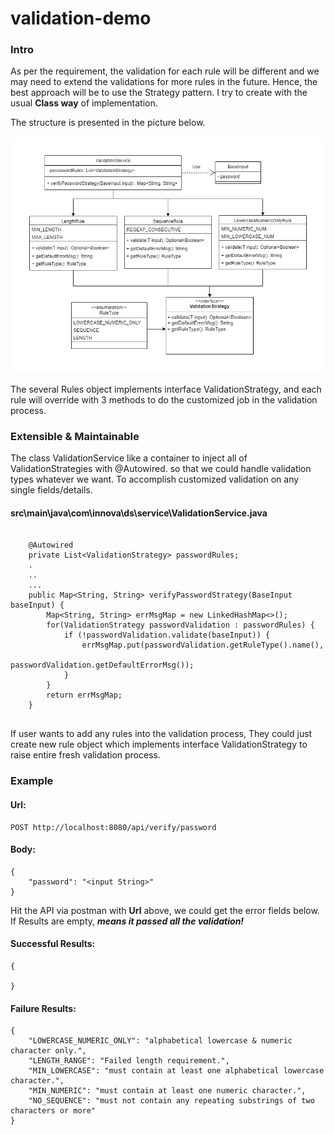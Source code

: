 # validation-demo

### Intro

As per the requirement, the validation for each rule will be different and we may need to extend the validations for
more rules in the future. Hence, the best approach will be to use the Strategy pattern. 
I try to create with the usual **Class way** of implementation.

The structure is presented in the picture below.

![image](./src/main/resources/images/ValidationStructure.png)

The several Rules object implements interface ValidationStrategy, 
and each rule will override with 3 methods to do the customized job in the validation process. 

### Extensible & Maintainable

The class ValidationService like a container to inject all of ValidationStrategies with @Autowired.
so that we could handle validation types whatever we want. To accomplish customized validation on any single fields/details.


#### src\main\java\com\innova\ds\service\ValidationService.java
```
    
    @Autowired
    private List<ValidationStrategy> passwordRules;
    .
    ..
    ...
    public Map<String, String> verifyPasswordStrategy(BaseInput baseInput) {
        Map<String, String> errMsgMap = new LinkedHashMap<>();
        for(ValidationStrategy passwordValidation : passwordRules) {
            if (!passwordValidation.validate(baseInput)) {
                errMsgMap.put(passwordValidation.getRuleType().name(),
                              passwordValidation.getDefaultErrorMsg());
            }
        }
        return errMsgMap;
    }
    
```

If user wants to add any rules into the validation process, They could just create new rule object which implements 
interface ValidationStrategy to raise entire fresh validation process. 

### Example

#### Url:
```
POST http://localhost:8080/api/verify/password
```
#### Body:
```
{
    "password": "<input String>"
}
```

Hit the API via postman with **Url** above, we could get the error fields below. 
If Results are empty, **_means it passed all the validation!_**

#### Successful Results:
```
{

}
```

#### Failure Results:
```
{
    "LOWERCASE_NUMERIC_ONLY": "alphabetical lowercase & numeric character only.",
    "LENGTH_RANGE": "Failed length requirement.",
    "MIN_LOWERCASE": "must contain at least one alphabetical lowercase character.",
    "MIN_NUMERIC": "must contain at least one numeric character.",
    "NO_SEQUENCE": "must not contain any repeating substrings of two characters or more"
}
```


